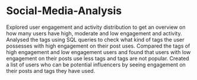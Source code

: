 # Social-Media-Analysis
Explored user engagement and activity distribution to get an overview on how many users have high, moderate and low engagement and activity.
Analysed the tags using SQL queries to check what kind of tags the user possesses with high engagement on their post uses.
Compared the tags of high engagement and low engagement users and found that users with low engagement on their posts use less tags and tags are not popular.
Created a list of users who can be potential influencers by seeing engagement on their posts and tags they have used.
